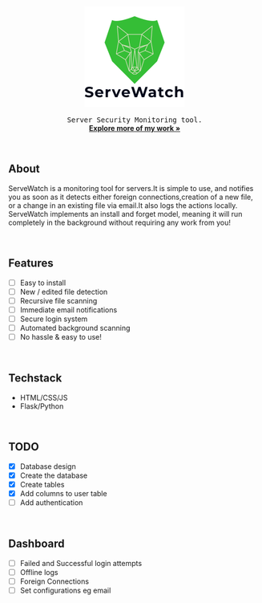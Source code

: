 <p align="center"><img src="static/images/logo.png" width="200px" height="200px" alt="image should be here"></p>
<!-- <h3 align="center">ServeWatch</h3> -->
<p align="center">
	<samp>Server Security Monitoring tool.</samp>
	<br/>
	<a href="https://github/Elik09"><strong>Explore more of my work »</strong> </a>
	<br/>
</p>

<br/>

## About
ServeWatch is a monitoring tool for servers.It is simple to use, and notifies you as soon as it detects either foreign connections,creation of a new file, or a change in an existing file via email.It also logs the actions locally. ServeWatch implements an install and forget
model, meaning it will run completely in the background without requiring any work from you!

<br/>

## Features
- [ ] Easy to install
- [ ] New / edited file detection
- [ ] Recursive file scanning
- [ ] Immediate email notifications
- [ ] Secure login system
- [ ] Automated background scanning
- [ ] No hassle & easy to use!

<br/>

## Techstack
- HTML/CSS/JS
- Flask/Python

<br/>

## TODO
- [x] Database design
- [x] Create the database
- [x] Create tables
- [x] Add columns to user table
- [ ] Add authentication

<br/>

## Dashboard
- [ ] Failed and Successful login attempts
- [ ] Offline logs
- [ ] Foreign Connections
- [ ] Set configurations eg email
